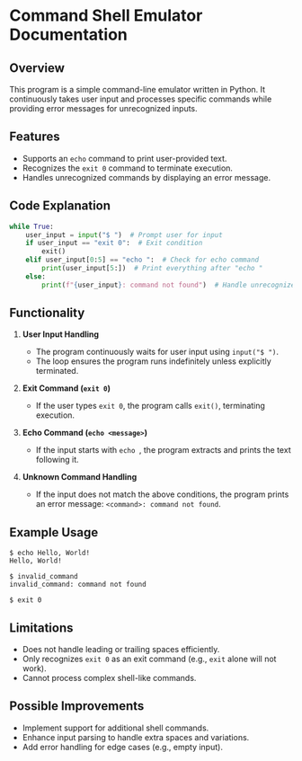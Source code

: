 # Command Shell Emulator Documentation

## Overview
This program is a simple command-line emulator written in Python. It continuously takes user input and processes specific commands while providing error messages for unrecognized inputs.

## Features
- Supports an `echo` command to print user-provided text.
- Recognizes the `exit 0` command to terminate execution.
- Handles unrecognized commands by displaying an error message.

## Code Explanation
```python
while True:
    user_input = input("$ ")  # Prompt user for input
    if user_input == "exit 0":  # Exit condition
        exit()
    elif user_input[0:5] == "echo ":  # Check for echo command
        print(user_input[5:])  # Print everything after "echo "
    else:
        print(f"{user_input}: command not found")  # Handle unrecognized commands
```

## Functionality
1. **User Input Handling**
   - The program continuously waits for user input using `input("$ ")`.
   - The loop ensures the program runs indefinitely unless explicitly terminated.

2. **Exit Command (`exit 0`)**
   - If the user types `exit 0`, the program calls `exit()`, terminating execution.

3. **Echo Command (`echo <message>`)**
   - If the input starts with `echo `, the program extracts and prints the text following it.

4. **Unknown Command Handling**
   - If the input does not match the above conditions, the program prints an error message: `<command>: command not found`.

## Example Usage
```
$ echo Hello, World!
Hello, World!

$ invalid_command
invalid_command: command not found

$ exit 0
```

## Limitations
- Does not handle leading or trailing spaces efficiently.
- Only recognizes `exit 0` as an exit command (e.g., `exit` alone will not work).
- Cannot process complex shell-like commands.

## Possible Improvements
- Implement support for additional shell commands.
- Enhance input parsing to handle extra spaces and variations.
- Add error handling for edge cases (e.g., empty input).